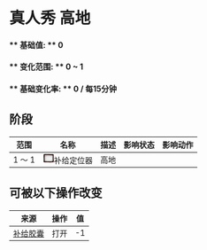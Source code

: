 # 真人秀 高地  
#### ** 基础值: ** 0   
#### ** 变化范围: ** 0 ~ 1  
#### ** 基础变化率: ** 0 / 每15分钟  
## 阶段  
范围  |  名称  |  描述  |  影响状态  |  影响动作  
----  |  ----  |  ----  |  ----  |  ----  
1 ～ 1  |  <img decoding="async" src="Sprite/Perk_TV.png" href="a.md" style="max-width:20px;max-height:20px;">补给定位器  |  高地  |    |    
## 可被以下操作改变  
来源  |  操作  |  值  
----  |  ----  |  ----  
[补给胶囊](TV_SupplyCapsule.md)  |  打开  |  -1  
